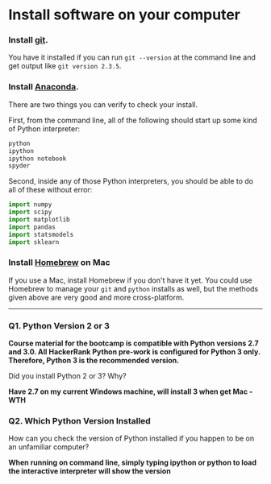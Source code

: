 # Install software on your computer


### Install [git](http://git-scm.com/).

You have it installed if you can run `git --version` at the command
line and get output like `git version 2.3.5`.


### Install [Anaconda](http://continuum.io/downloads).

There are two things you can verify to check your install.

First, from the command line, all of the following should start up
some kind of Python interpreter:

```bash
python
ipython
ipython notebook
spyder
```

Second, inside any of those Python interpreters, you should be able to
do all of these without error:

```python
import numpy
import scipy
import matplotlib
import pandas
import statsmodels
import sklearn
```

### Install [Homebrew](http://brew.sh/) on Mac

If you use a Mac, install Homebrew if you don't
have it yet. You could use Homebrew to manage your `git` and `python`
installs as well, but the methods given above are very good and more
cross-platform.

---

### Q1. Python Version 2 or 3

**Course material for the bootcamp is compatible with Python versions 2.7 and 3.0. All HackerRank Python pre-work is configured for Python 3 only.  Therefore, Python 3 is the recommended version.**  

Did you install Python 2 or 3? Why?  

**Have 2.7 on my current Windows machine, will install 3 when get Mac - WTH**

### Q2. Which Python Version Installed   

How can you check the version of Python installed if you happen to be on an unfamiliar computer?

**When running on command line, simply typing ipython or python to load the interactive interpreter will show the version**

 


